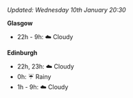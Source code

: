 *Updated: Wednesday 10th January 20:30*

**Glasgow**

* 22h - 9h: :cloud: Cloudy

**Edinburgh**

* 22h, 23h: :cloud: Cloudy
* 0h: :umbrella: Rainy
* 1h - 9h: :cloud: Cloudy
